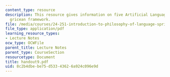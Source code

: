 ```yaml
---
content_type: resource
description: This resource gives information on five Artificial Languages, and the
  gricean framework.
file: /media/courses/24-251-introduction-to-philosophy-of-language-spring-2005/8c2b4dbebe75d53343626a924c096e9d_handout9.pdf
file_type: application/pdf
learning_resource_types:
- Lecture Notes
ocw_type: OCWFile
parent_title: Lecture Notes
parent_type: CourseSection
resourcetype: Document
title: handout9.pdf
uid: 8c2b4dbe-be75-d533-4362-6a924c096e9d
---
```

